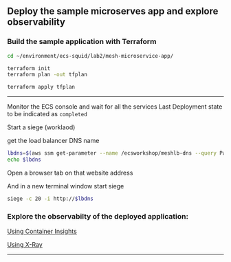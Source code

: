 ## Deploy the sample microserves app and explore observability

### Build the sample application with Terraform

```bash
cd ~/environment/ecs-squid/lab2/mesh-microservice-app/
```

```bash
terraform init
terraform plan -out tfplan
```

```bash
terraform apply tfplan
```


----

Monitor the ECS console and wait for all the services Last Deployment state to be indicated as  `completed`


Start a siege (worklaod)

get the load balancer DNS name

```bash
lbdns=$(aws ssm get-parameter --name /ecsworkshop/meshlb-dns --query Parameter.Value --output text)
echo $lbdns
```

Open a browser tab on that website address

And in a new terminal window start siege

```bash
siege -c 20 -i http://$lbdns
```


### Explore the observabilty of the deployed application:

[Using Container Insights](https://eu-west-1.console.aws.amazon.com/cloudwatch/home?region=eu-west-1#container-insights:infrastructure/map)

[Using X-Ray](https://eu-west-1.console.aws.amazon.com/cloudwatch/home?region=eu-west-1#xray:service-map/map)




----



